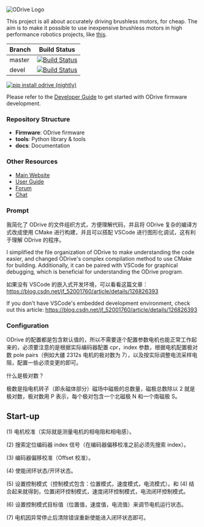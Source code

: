 ![ODrive Logo](https://static1.squarespace.com/static/58aff26de4fcb53b5efd2f02/t/59bf2a7959cc6872bd68be7e/1505700483663/Odrive+logo+plus+text+black.png?format=1000w)

This project is all about accurately driving brushless motors, for cheap. The aim is to make it possible to use inexpensive brushless motors in high performance robotics projects, like [this](https://www.youtube.com/watch?v=WT4E5nb3KtY).

| Branch | Build Status                                                                                                        |
| ------ | ------------------------------------------------------------------------------------------------------------------- |
| master | [![Build Status](https://travis-ci.org/madcowswe/ODrive.png?branch=master)](https://travis-ci.org/madcowswe/ODrive) |
| devel  | [![Build Status](https://travis-ci.org/madcowswe/ODrive.png?branch=devel)](https://travis-ci.org/madcowswe/ODrive)  |

[![pip install odrive (nightly)](https://github.com/madcowswe/ODrive/workflows/pip%20install%20odrive%20(nightly)/badge.svg)](https://github.com/madcowswe/ODrive/actions?query=workflow%3A%22pip+install+odrive+%28nightly%29%22)

Please refer to the [Developer Guide](https://docs.odriverobotics.com/v/latest/developer-guide.html#) to get started with ODrive firmware development.

### Repository Structure

* **Firmware**: ODrive firmware
* **tools**: Python library & tools
* **docs**: Documentation

### Other Resources

* [Main Website](https://www.odriverobotics.com/)
* [User Guide](https://docs.odriverobotics.com/)
* [Forum](https://discourse.odriverobotics.com/)
* [Chat](https://discourse.odriverobotics.com/t/come-chat-with-us/281)

### Prompt

我简化了 ODrive 的文件组织方式，方便理解代码，并且将 ODrive 复杂的编译方式改成使用 CMake 进行构建，并且可以搭配 VSCode 进行图形化调试，这有利于理解 ODrive 的程序。 

I simplified the file organization of ODrive to make understanding the code easier, and changed ODrive's complex compilation method to use CMake for building. Additionally, it can be paired with VSCode for graphical debugging, which is beneficial for understanding the ODrive program. 

如果没有 VSCode 的嵌入式开发环境，可以看看这篇文章：https://blog.csdn.net/jf_52001760/article/details/126826393 

If you don't have VSCode's embedded development environment, check out this article: https://blog.csdn.net/jf_52001760/article/details/126826393

### Configuration

ODrive 的配置都是包含默认值的，所以不需要逐个配置参数电机也能正常工作起来的，必须要注意的是根据实际编码器配置 cpr，index 参数，根据电机配置极对数 pole pairs（例如大疆 2312s 电机的极对数为 7），以及按实际调整电流采样电阻，配置一些必须变更的即可。

什么是极对数？

极数是指电机转子（即永磁体部分）磁场中磁极的总数量，磁极总数除以 2 就是极对数，极对数用 P 表示，每个极对包含一个北磁极 N 和一个南磁极 S。

## Start-up

(1) 电机校准（实际就是测量电机的相电阻和相电感）。

(2) 搜索定位编码器 index 信号（在编码器偏移校准之前必须先搜索 index）。

(3) 编码器偏移校准（Offset 校准）。

(4) 使能闭环状态/开环状态。

(5) 设置控制模式（控制模式包含：位置模式，速度模式，电流模式）。和 (4) 结合起来就得到，位置闭环控制模式，速度闭环控制模式，电流闭环控制模式。

(6) 设置控制模式目标值（位置值，速度值，电流值）来调节电机运行状态。

(7) 电机因异常停止后清除错误重新使能进入闭环状态即可。
